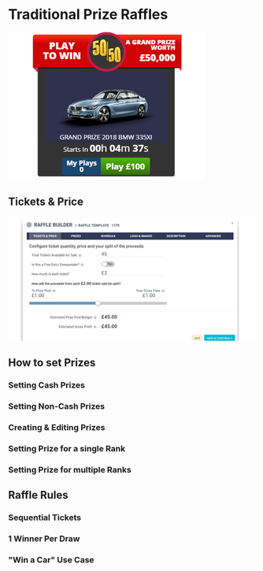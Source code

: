 <!-- TITLE: Raffle -->
<!-- SUBTITLE: A quick summary of Raffle -->


# Traditional Prize Raffles
![Win A Bmw Raffle](/uploads/win-a-bmw-raffle.png "Win A Bmw Raffle")




## Tickets & Price

![Raffle Tickets](/uploads/raffle-tickets.png "Raffle Tickets")


## How to set Prizes 

### Setting Cash Prizes

### Setting Non-Cash Prizes

### Creating & Editing Prizes

### Setting Prize for a single Rank

### Setting Prize for multiple Ranks







## Raffle Rules


### Sequential Tickets

### 1 Winner Per Draw


### "Win a Car" Use Case
